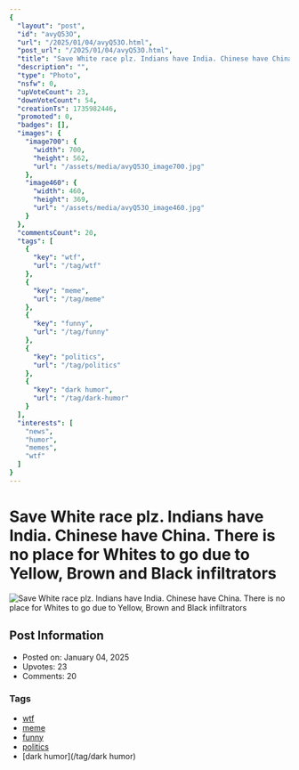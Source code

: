 ```yaml
---
{
  "layout": "post",
  "id": "avyQ53O",
  "url": "/2025/01/04/avyQ53O.html",
  "post_url": "/2025/01/04/avyQ53O.html",
  "title": "Save White race plz. Indians have India. Chinese have China. There is no place for Whites to go due to Yellow, Brown and Black infiltrators",
  "description": "",
  "type": "Photo",
  "nsfw": 0,
  "upVoteCount": 23,
  "downVoteCount": 54,
  "creationTs": 1735982446,
  "promoted": 0,
  "badges": [],
  "images": {
    "image700": {
      "width": 700,
      "height": 562,
      "url": "/assets/media/avyQ53O_image700.jpg"
    },
    "image460": {
      "width": 460,
      "height": 369,
      "url": "/assets/media/avyQ53O_image460.jpg"
    }
  },
  "commentsCount": 20,
  "tags": [
    {
      "key": "wtf",
      "url": "/tag/wtf"
    },
    {
      "key": "meme",
      "url": "/tag/meme"
    },
    {
      "key": "funny",
      "url": "/tag/funny"
    },
    {
      "key": "politics",
      "url": "/tag/politics"
    },
    {
      "key": "dark humor",
      "url": "/tag/dark-humor"
    }
  ],
  "interests": [
    "news",
    "humor",
    "memes",
    "wtf"
  ]
}
---
```


# Save White race plz. Indians have India. Chinese have China. There is no place for Whites to go due to Yellow, Brown and Black infiltrators

![Save White race plz. Indians have India. Chinese have China. There is no place for Whites to go due to Yellow, Brown and Black infiltrators](/assets/media/avyQ53O_image700.jpg)

## Post Information

- Posted on: January 04, 2025
- Upvotes: 23
- Comments: 20

### Tags

- [wtf](/tag/wtf)
- [meme](/tag/meme)
- [funny](/tag/funny)
- [politics](/tag/politics)
- [dark humor](/tag/dark humor)
